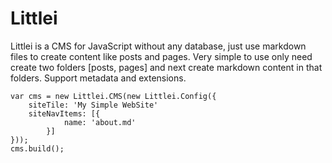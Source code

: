 # Littlei
Littlei is a CMS for JavaScript without any database, just use markdown files to create content like posts and pages. Very simple to use only need create two folders [posts, pages] and next create markdown content in that folders. Support metadata and extensions.

    var cms = new Littlei.CMS(new Littlei.Config({
        siteTile: 'My Simple WebSite'
        siteNavItems: [{
                name: 'about.md'
            }]
    }));
    cms.build();


